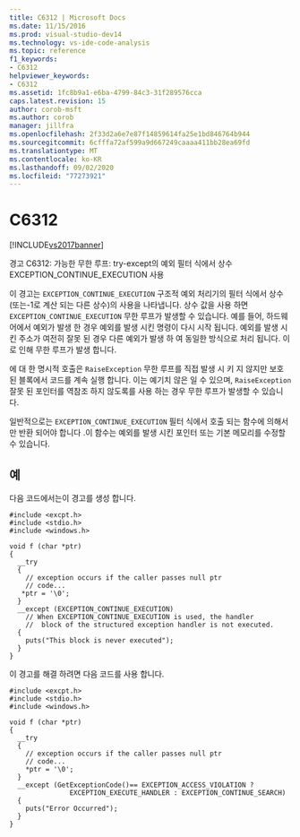 ```yaml
---
title: C6312 | Microsoft Docs
ms.date: 11/15/2016
ms.prod: visual-studio-dev14
ms.technology: vs-ide-code-analysis
ms.topic: reference
f1_keywords:
- C6312
helpviewer_keywords:
- C6312
ms.assetid: 1fc8b9a1-e6ba-4799-84c3-31f289576cca
caps.latest.revision: 15
author: corob-msft
ms.author: corob
manager: jillfra
ms.openlocfilehash: 2f33d2a6e7e87f14859614fa25e1bd846764b944
ms.sourcegitcommit: 6cfffa72af599a9d667249caaaa411bb28ea69fd
ms.translationtype: MT
ms.contentlocale: ko-KR
ms.lasthandoff: 09/02/2020
ms.locfileid: "77273921"
---
```

# <a name="c6312"></a>C6312
[!INCLUDE[vs2017banner](../includes/vs2017banner.md)]

경고 C6312: 가능한 무한 루프: try-except의 예외 필터 식에서 상수 EXCEPTION_CONTINUE_EXECUTION 사용  
  
 이 경고는 `EXCEPTION_CONTINUE_EXECUTION` 구조적 예외 처리기의 필터 식에서 상수 (또는-1로 계산 되는 다른 상수)의 사용을 나타냅니다. 상수 값을 사용 하면 `EXCEPTION_CONTINUE_EXECUTION` 무한 루프가 발생할 수 있습니다. 예를 들어, 하드웨어에서 예외가 발생 한 경우 예외를 발생 시킨 명령이 다시 시작 됩니다. 예외를 발생 시킨 주소가 여전히 잘못 된 경우 다른 예외가 발생 하 여 동일한 방식으로 처리 됩니다. 이로 인해 무한 루프가 발생 합니다.  
  
 에 대 한 명시적 호출은 `RaiseException` 무한 루프를 직접 발생 시 키 지 않지만 보호 된 블록에서 코드를 계속 실행 합니다. 이는 예기치 않은 일 수 있으며, `RaiseException` 잘못 된 포인터를 역참조 하지 않도록를 사용 하는 경우 무한 루프가 발생할 수 있습니다.  
  
 일반적으로는 `EXCEPTION_CONTINUE_EXECUTION` 필터 식에서 호출 되는 함수에 의해서만 반환 되어야 합니다 .이 함수는 예외를 발생 시킨 포인터 또는 기본 메모리를 수정할 수 있습니다.  
  
## <a name="example"></a>예  
 다음 코드에서는이 경고를 생성 합니다.  
  
```  
#include <excpt.h>  
#include <stdio.h>  
#include <windows.h>  
  
void f (char *ptr)  
{  
  __try   
  {  
    // exception occurs if the caller passes null ptr  
    // code...     
   *ptr = '\0';  
  }   
  __except (EXCEPTION_CONTINUE_EXECUTION)  
    // When EXCEPTION_CONTINUE_EXECUTION is used, the handler  
    //  block of the structured exception handler is not executed.   
  {  
    puts("This block is never executed");  
  }  
}  
```  
  
 이 경고를 해결 하려면 다음 코드를 사용 합니다.  
  
```  
#include <excpt.h>  
#include <stdio.h>  
#include <windows.h>  
  
void f (char *ptr)  
{  
  __try   
  {  
    // exception occurs if the caller passes null ptr  
    // code...  
    *ptr = '\0';  
  }   
  __except (GetExceptionCode()== EXCEPTION_ACCESS_VIOLATION ?   
               EXCEPTION_EXECUTE_HANDLER : EXCEPTION_CONTINUE_SEARCH)   
  {  
    puts("Error Occurred");  
  }  
}  
```
